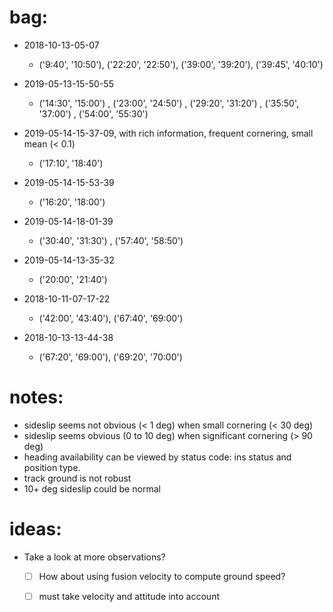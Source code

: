 # bag: 
- 2018-10-13-05-07
	- ('9:40', '10:50'), ('22:20', '22:50'), ('39:00', '39:20'), ('39:45', '40:10')
- 2019-05-13-15-50-55
	- ('14:30', '15:00') , ('23:00', '24:50') , ('29:20', '31:20') , ('35:50', '37:00') , ('54:00', '55:30')
- 2019-05-14-15-37-09, with rich information, frequent cornering, small mean (< 0.1)
	- ('17:10', '18:40')
- 2019-05-14-15-53-39
	- ('16:20', '18:00')
- 2019-05-14-18-01-39
	- ('30:40', '31:30') , ('57:40', '58:50')
- 2019-05-14-13-35-32
	- ('20:00', '21:40')


- 2018-10-11-07-17-22
	- ('42:00', '43:40'), ('67:40', '69:00')

- 2018-10-13-13-44-38
	- ('67:20', '69:00'), ('69:20', '70:00')

# notes:
- sideslip seems not obvious (< 1 deg) when small cornering (< 30 deg)
- sideslip seems obvious (0 to 10 deg) when significant cornering (> 90 deg)
- heading availability can be viewed by status code: ins status and position type.
- track ground is not robust
- 10+ deg sideslip could be normal

# ideas:

- Take a look at more observations?
	- [ ] How about using fusion velocity to compute ground speed?
	- [ ] must take velocity and attitude into account


